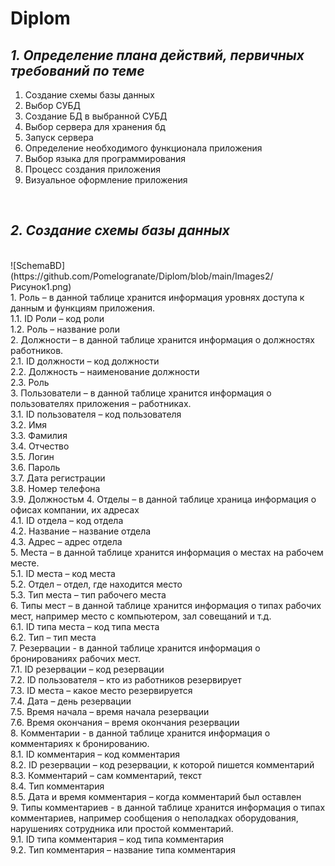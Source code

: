# Diplom
## _**1. Определение плана действий, первичных требований по теме**_

   1) Создание схемы базы данных
   2) Выбор СУБД
   3) Создание БД в выбранной СУБД
   4) Выбор сервера для хранения бд
   5) Запуск сервера 
   6) Определение необходимого функционала приложения
   7) Выбор языка для программирования
   8) Процесс создания приложения
   9) Визуальное оформление приложения

<br>

## _**2. Создание схемы базы данных**_

<br> 
 ![SchemaBD](https://github.com/Pomelogranate/Diplom/blob/main/Images2/Рисунок1.png)
<br>
1.	Роль – в данной таблице хранится информация уровнях доступа к данным и функциям приложения.<br>
1.1.	ID Роли – код роли<br>
1.2.	Роль – название роли<br>
2.	Должности – в данной таблице хранится информация о должностях работников.<br>
2.1.	ID должности – код должности<br>
2.2.	Должность – наименование должности<br>
2.3.	Роль<br>
3.	Пользователи – в данной таблице хранится информация о пользователях приложения – работниках.<br>
3.1.	ID пользователя – код пользователя<br>
3.2.	Имя<br>
3.3.	Фамилия<br>
3.4.	Отчество<br>
3.5.	Логин<br>
3.6.	Пароль<br>
3.7.	Дата регистрации<br>
3.8.	Номер телефона<br>
3.9.	Должностьм
4.	Отделы – в данной таблице храница информация о офисах компании, их адресах<br>
4.1.	ID отдела – код отдела<br>
4.2.	Название – название отдела<br>
4.3.	Адрес – адрес отдела<br>
5.	Места – в данной таблице хранится информация о местах  на рабочем месте.<br>
5.1.	ID места – код места<br>
5.2.	Отдел – отдел, где находится место<br>
5.3.	Тип места – тип рабочего места<br>
6.	Типы мест – в данной таблице хранится информация о типах рабочих мест, например место с компьютером, зал совещаний и т.д.<br>
6.1.	ID типа места – код типа места<br>
6.2.	Тип – тип места<br>
7.	Резервации - в данной таблице хранится информация о бронированиях рабочих мест.<br>
7.1.	ID резервации – код резервации<br>
7.2.	ID пользователя – кто из работников резервирует<br>
7.3.	ID места – какое место резервируется<br>
7.4.	Дата – день резервации<br>
7.5.	Время начала – время начала резервации<br>
7.6.	Время окончания – время окончания резервации<br>
8.	Комментарии - в данной таблице хранится информация о комментариях к бронированию.<br>
8.1.	ID комментария – код комментария<br>
8.2.	ID резервации – код резервации, к которой пишется комментарий<br>
8.3.	Комментарий – сам комментарий, текст<br>
8.4.	Тип комментария <br>
8.5.	Дата и время комментария – когда комментарий был оставлен<br>
9.	Типы комментариев - в данной таблице хранится информация о типах комментариев, например сообщения о неполадках оборудования, нарушениях сотрудника или простой комментарий.<br>
9.1.	ID типа комментария – код типа комментария<br>
9.2.	Тип комментария – название типа комментария<br>
